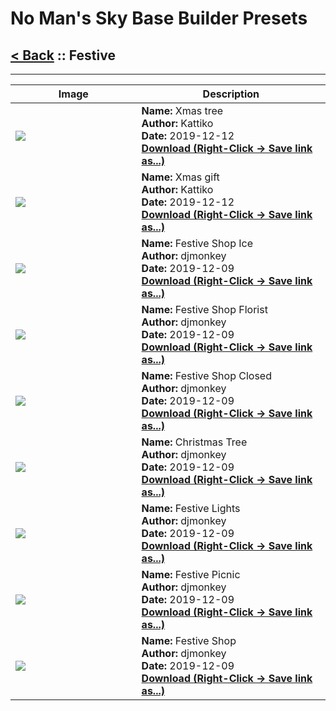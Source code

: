 # No Man's Sky Base Builder Presets  

## [< Back](https://djmonkeyuk.github.io/nms-base-builder-presets/) :: Festive

___


<table cellpadding="10">
<thead>
    <tr>
        <th>Image</th>
        <th>Description</th>
    </tr>
</thead>
<tbody>
    <tr>
            <td width="40%"><img src="https://raw.githubusercontent.com/djmonkeyuk/nms-base-builder-presets/master/images/Festive/Kattiko_Xmas tree.jpg"></td>
            <td valign="top" width="60%"><b>Name:</b> Xmas tree <br /> <b>Author:</b> Kattiko <br /><b>Date:</b> 2019-12-12 <br /> <b><a href="https://raw.githubusercontent.com/djmonkeyuk/nms-base-builder-presets/master/Festive/Kattiko_Xmas tree.json">Download (Right-Click -> Save link as...)</a></b></td>
        </tr><tr>
            <td width="40%"><img src="https://raw.githubusercontent.com/djmonkeyuk/nms-base-builder-presets/master/images/Festive/Kattiko_Xmas gift.jpg"></td>
            <td valign="top" width="60%"><b>Name:</b> Xmas gift <br /> <b>Author:</b> Kattiko <br /><b>Date:</b> 2019-12-12 <br /> <b><a href="https://raw.githubusercontent.com/djmonkeyuk/nms-base-builder-presets/master/Festive/Kattiko_Xmas gift.json">Download (Right-Click -> Save link as...)</a></b></td>
        </tr><tr>
            <td width="40%"><img src="https://raw.githubusercontent.com/djmonkeyuk/nms-base-builder-presets/master/images/Festive/djmonkey_FestiveShopIce.jpg"></td>
            <td valign="top" width="60%"><b>Name:</b> Festive Shop Ice <br /> <b>Author:</b> djmonkey <br /><b>Date:</b> 2019-12-09 <br /> <b><a href="https://raw.githubusercontent.com/djmonkeyuk/nms-base-builder-presets/master/Festive/djmonkey_FestiveShopIce.json">Download (Right-Click -> Save link as...)</a></b></td>
        </tr><tr>
            <td width="40%"><img src="https://raw.githubusercontent.com/djmonkeyuk/nms-base-builder-presets/master/images/Festive/djmonkey_FestiveShopFlorist.jpg"></td>
            <td valign="top" width="60%"><b>Name:</b> Festive Shop Florist <br /> <b>Author:</b> djmonkey <br /><b>Date:</b> 2019-12-09 <br /> <b><a href="https://raw.githubusercontent.com/djmonkeyuk/nms-base-builder-presets/master/Festive/djmonkey_FestiveShopFlorist.json">Download (Right-Click -> Save link as...)</a></b></td>
        </tr><tr>
            <td width="40%"><img src="https://raw.githubusercontent.com/djmonkeyuk/nms-base-builder-presets/master/images/Festive/djmonkey_FestiveShopClosed.jpg"></td>
            <td valign="top" width="60%"><b>Name:</b> Festive Shop Closed <br /> <b>Author:</b> djmonkey <br /><b>Date:</b> 2019-12-09 <br /> <b><a href="https://raw.githubusercontent.com/djmonkeyuk/nms-base-builder-presets/master/Festive/djmonkey_FestiveShopClosed.json">Download (Right-Click -> Save link as...)</a></b></td>
        </tr><tr>
            <td width="40%"><img src="https://raw.githubusercontent.com/djmonkeyuk/nms-base-builder-presets/master/images/Festive/djmonkey_ChristmasTree.jpg"></td>
            <td valign="top" width="60%"><b>Name:</b> Christmas Tree <br /> <b>Author:</b> djmonkey <br /><b>Date:</b> 2019-12-09 <br /> <b><a href="https://raw.githubusercontent.com/djmonkeyuk/nms-base-builder-presets/master/Festive/djmonkey_ChristmasTree.json">Download (Right-Click -> Save link as...)</a></b></td>
        </tr><tr>
            <td width="40%"><img src="https://raw.githubusercontent.com/djmonkeyuk/nms-base-builder-presets/master/images/Festive/djmonkey_FestiveLights.jpg"></td>
            <td valign="top" width="60%"><b>Name:</b> Festive Lights <br /> <b>Author:</b> djmonkey <br /><b>Date:</b> 2019-12-09 <br /> <b><a href="https://raw.githubusercontent.com/djmonkeyuk/nms-base-builder-presets/master/Festive/djmonkey_FestiveLights.json">Download (Right-Click -> Save link as...)</a></b></td>
        </tr><tr>
            <td width="40%"><img src="https://raw.githubusercontent.com/djmonkeyuk/nms-base-builder-presets/master/images/Festive/djmonkey_FestivePicnic.jpg"></td>
            <td valign="top" width="60%"><b>Name:</b> Festive Picnic <br /> <b>Author:</b> djmonkey <br /><b>Date:</b> 2019-12-09 <br /> <b><a href="https://raw.githubusercontent.com/djmonkeyuk/nms-base-builder-presets/master/Festive/djmonkey_FestivePicnic.json">Download (Right-Click -> Save link as...)</a></b></td>
        </tr><tr>
            <td width="40%"><img src="https://raw.githubusercontent.com/djmonkeyuk/nms-base-builder-presets/master/images/Festive/djmonkey_FestiveShop.jpg"></td>
            <td valign="top" width="60%"><b>Name:</b> Festive Shop <br /> <b>Author:</b> djmonkey <br /><b>Date:</b> 2019-12-09 <br /> <b><a href="https://raw.githubusercontent.com/djmonkeyuk/nms-base-builder-presets/master/Festive/djmonkey_FestiveShop.json">Download (Right-Click -> Save link as...)</a></b></td>
        </tr>
</tbody>
</table>
    